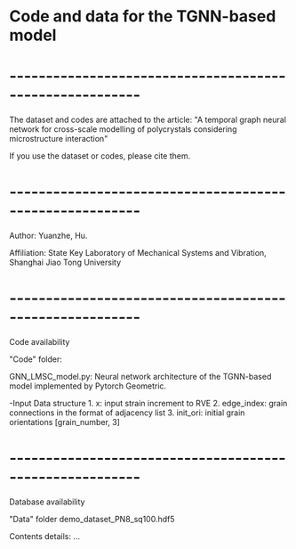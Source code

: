 # Code and data for the TGNN-based model
#  --------------------------------------------------------
The dataset and codes are attached to the article:
"A temporal graph neural network for cross-scale modelling of polycrystals considering microstructure interaction"

If you use the dataset or codes, please cite them.
#  --------------------------------------------------------
Author: Yuanzhe, Hu.

Affiliation: State Key Laboratory of Mechanical Systems and Vibration, Shanghai Jiao Tong University
#  --------------------------------------------------------
Code availability

"Code" folder:

GNN_LMSC_model.py: Neural network architecture of the TGNN-based model implemented by Pytorch Geometric. 
	
 -Input Data structure
	1. x: input strain increment to RVE
	2. edge_index: grain connections in the format of adjacency list
	3. init_ori: initial grain orientations [grain_number, 3] 


#  --------------------------------------------------------
Database availability 

"Data" folder
  demo_dataset_PN8_sq100.hdf5

Contents details:
...
